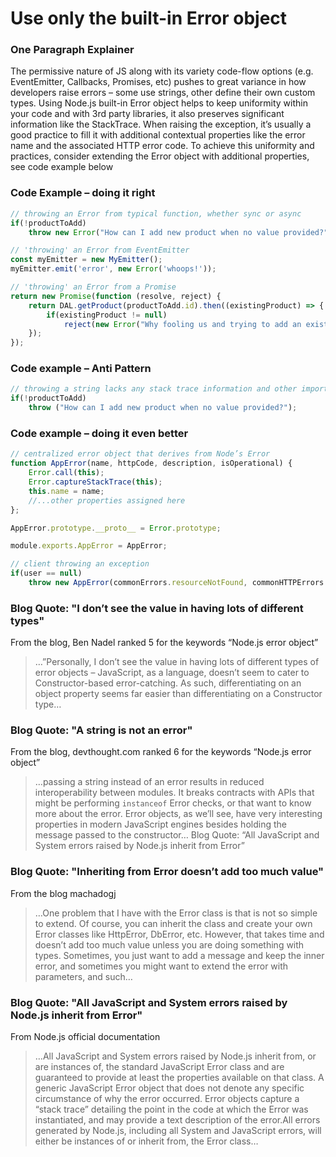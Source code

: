 # Use only the built-in Error object

### One Paragraph Explainer

The permissive nature of JS along with its variety code-flow options (e.g. EventEmitter, Callbacks, Promises, etc) pushes to great variance in how developers raise errors – some use strings, other define their own custom types. Using Node.js built-in Error object helps to keep uniformity within your code and with 3rd party libraries, it also preserves significant information like the StackTrace. When raising the exception, it’s usually a good practice to fill it with additional contextual properties like the error name and the associated HTTP error code. To achieve this uniformity and practices, consider extending the Error object with additional properties, see code example below

### Code Example – doing it right

```javascript
// throwing an Error from typical function, whether sync or async
if(!productToAdd)
    throw new Error("How can I add new product when no value provided?");

// 'throwing' an Error from EventEmitter
const myEmitter = new MyEmitter();
myEmitter.emit('error', new Error('whoops!'));

// 'throwing' an Error from a Promise
return new Promise(function (resolve, reject) {
    return DAL.getProduct(productToAdd.id).then((existingProduct) => {
        if(existingProduct != null)
            reject(new Error("Why fooling us and trying to add an existing product?"));
    });
});
```

### Code example – Anti Pattern

```javascript
// throwing a string lacks any stack trace information and other important data properties
if(!productToAdd)
    throw ("How can I add new product when no value provided?");
```

### Code example – doing it even better

```javascript
// centralized error object that derives from Node’s Error
function AppError(name, httpCode, description, isOperational) {
    Error.call(this);
    Error.captureStackTrace(this);
    this.name = name;
    //...other properties assigned here
};

AppError.prototype.__proto__ = Error.prototype;

module.exports.AppError = AppError;

// client throwing an exception
if(user == null)
    throw new AppError(commonErrors.resourceNotFound, commonHTTPErrors.notFound, "further explanation", true)
```

### Blog Quote: "I don’t see the value in having lots of different types"

From the blog, Ben Nadel ranked 5 for the keywords “Node.js error object”

>…”Personally, I don’t see the value in having lots of different types of error objects – JavaScript, as a language, doesn’t seem to cater to Constructor-based error-catching. As such, differentiating on an object property seems far easier than differentiating on a Constructor type…

### Blog Quote: "A string is not an error"

From the blog, devthought.com ranked 6 for the keywords “Node.js error object”

> …passing a string instead of an error results in reduced interoperability between modules. It breaks contracts with APIs that might be performing `instanceof` Error checks, or that want to know more about the error. Error objects, as we’ll see, have very interesting properties in modern JavaScript engines besides holding the message passed to the constructor…
Blog Quote: “All JavaScript and System errors raised by Node.js inherit from Error”

### Blog Quote: "Inheriting from Error doesn’t add too much value"

From the blog machadogj

> …One problem that I have with the Error class is that is not so simple to extend. Of course, you can inherit the class and create your own Error classes like HttpError, DbError, etc. However, that takes time and doesn’t add too much value unless you are doing something with types. Sometimes, you just want to add a message and keep the inner error, and sometimes you might want to extend the error with parameters, and such…

### Blog Quote: "All JavaScript and System errors raised by Node.js inherit from Error"

From Node.js official documentation

> …All JavaScript and System errors raised by Node.js inherit from, or are instances of, the standard JavaScript Error class and are guaranteed to provide at least the properties available on that class. A generic JavaScript Error object that does not denote any specific circumstance of why the error occurred. Error objects capture a “stack trace” detailing the point in the code at which the Error was instantiated, and may provide a text description of the error.All errors generated by Node.js, including all System and JavaScript errors, will either be instances of or inherit from, the Error class…
